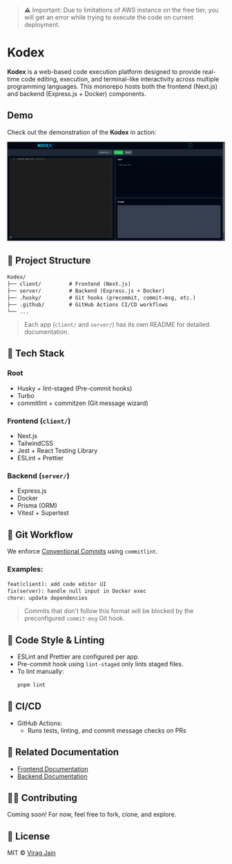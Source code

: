 > ⚠️ Important: Due to limitations of AWS instance on the free tier, you will get an error while trying to execute the code on current deployment.

# Kodex

**Kodex** is a web-based code execution platform designed to provide real-time code editing, execution, and terminal-like interactivity across multiple programming languages. This monorepo hosts both the frontend (Next.js) and backend (Express.js + Docker) components.

## Demo

Check out the demonstration of the **Kodex** in action:

![Kodex Server Demo](./assets/kodex-demo.gif)

## 📂 Project Structure

```
Kodex/
├── client/         # Frontend (Next.js)
├── server/         # Backend (Express.js + Docker)
├── .husky/         # Git hooks (precommit, commit-msg, etc.)
├── .github/        # GitHub Actions CI/CD workflows
└── ...
```

> Each app (`client/` and `server/`) has its own README for detailed documentation.

## 🧰 Tech Stack

### Root
- Husky + lint-staged (Pre-commit hooks)
- Turbo 
- commitlint + commitzen (Git message wizard)
  
### Frontend (`client/`)

- Next.js
- TailwindCSS
- Jest + React Testing Library
- ESLint + Prettier

### Backend (`server/`)

- Express.js
- Docker
- Prisma (ORM)
- Vitest + Supertest

## 🤖 Git Workflow

We enforce [Conventional Commits](https://www.conventionalcommits.org/en/v1.0.0/) using `commitlint`.

### Examples:

```
feat(client): add code editor UI
fix(server): handle null input in Docker exec
chore: update dependencies
```

> Commits that don't follow this format will be blocked by the preconfigured `commit-msg` Git hook.

## 🧹 Code Style & Linting

- ESLint and Prettier are configured per app.
- Pre-commit hook using `lint-staged` only lints staged files.
- To lint manually:
  ```bash
  pnpm lint
  ```

## 🔀 CI/CD

- GitHub Actions:
  - Runs tests, linting, and commit message checks on PRs

## 📁 Related Documentation

- [Frontend Documentation](client/README.md)
- [Backend Documentation](server/README.md)

## 🧑‍💻 Contributing

Coming soon! For now, feel free to fork, clone, and explore.

## 📄 License

MIT © [Virag Jain](mailto:viragjain3010@gmail.com)
